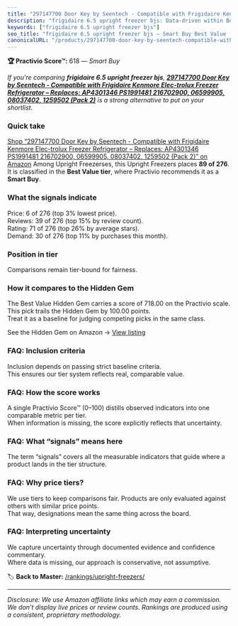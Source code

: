 ```yaml
---
title: "297147700 Door Key by Seentech - Compatible with Frigidaire Kenmore Elec-trolux Freezer Refrigerator – Replaces: AP4301346 PS1991481 216702900, 06599905, 08037402, 1259502 (Pack 2)"
description: "frigidaire 6.5 upright freezer bjs: Data-driven within Best Value ranking using the Practivio Score™. Positioned by quality, value, demand, findability, moment…"
keywords: ["frigidaire 6.5 upright freezer bjs"]
seo_title: "frigidaire 6.5 upright freezer bjs — Smart Buy Best Value (2025)"
canonicalURL: "/products/297147700-door-key-by-seentech-compatible-with-frigidaire-kenmore-elec-trolux-freezer-refrigerator-replaces-ap4301346-ps1991481-216702900-06599905-08037402-1259502-pack-2-B09H7B1GTC/"
---
```


**🏆 Practivio Score™:** 618 — _Smart Buy_


*If you're comparing **frigidaire 6.5 upright freezer bjs**, **[297147700 Door Key by Seentech - Compatible with Frigidaire Kenmore Elec-trolux Freezer Refrigerator – Replaces: AP4301346 PS1991481 216702900, 06599905, 08037402, 1259502 (Pack 2)](https://www.amazon.com/dp/B09H7B1GTC?tag=practivio-20)** is a strong alternative to put on your shortlist.*
### Quick take
[Shop “297147700 Door Key by Seentech - Compatible with Frigidaire Kenmore Elec-trolux Freezer Refrigerator – Replaces: AP4301346 PS1991481 216702900, 06599905, 08037402, 1259502 (Pack 2)” on Amazon](https://www.amazon.com/dp/B09H7B1GTC?tag=practivio-20)
Among Upright Freezerses, this Upright Freezers places **89 of 276**.  
It is classified in the **Best Value tier**, where Practivio recommends it as a **Smart Buy**.

### What the signals indicate
Price: 6 of 276 (top 3% lowest price).  
Reviews: 39 of 276 (top 15% by review count).  
Rating: 71 of 276 (top 26% by average stars).  
Demand: 30 of 276 (top 11% by purchases this month).

### Position in tier
Comparisons remain tier-bound for fairness.

### How it compares to the Hidden Gem
The Best Value Hidden Gem carries a score of 718.00 on the Practivio scale.  
This pick trails the Hidden Gem by 100.00 points.  
Treat it as a baseline for judging competing picks in the same class.  

See the Hidden Gem on Amazon → [View listing](https://www.amazon.com/dp/B00IR8H55A?tag=practivio-20)

### FAQ: Inclusion criteria
Inclusion depends on passing strict baseline criteria.  
This ensures our tier system reflects real, comparable value.

### FAQ: How the score works
A single Practivio Score™ (0–100) distills observed indicators into one comparable metric per tier.  
When information is missing, the score explicitly reflects that uncertainty.

### FAQ: What “signals” means here
The term “signals” covers all the measurable indicators that guide where a product lands in the tier structure.

### FAQ: Why price tiers?
We use tiers to keep comparisons fair. Products are only evaluated against others with similar price points.  
That way, designations mean the same thing across the board.

### FAQ: Interpreting uncertainty
We capture uncertainty through documented evidence and confidence commentary.  
Where data is missing, our approach is conservative, not assumptive.


🏷️ **Back to Master:** [/rankings/upright-freezers/](/rankings/upright-freezers/)

---
_Disclosure: We use Amazon affiliate links which may earn a commission. We don’t display live prices or review counts. Rankings are produced using a consistent, proprietary methodology._
